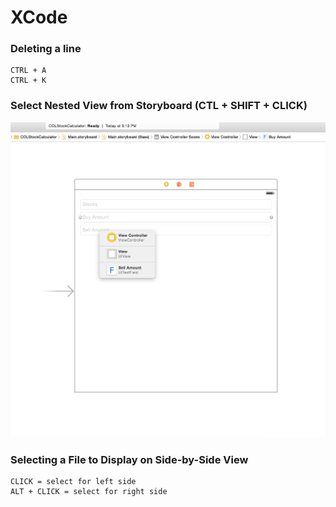 # XCode

### Deleting a line
```
CTRL + A
CTRL + K
```
### Select Nested View from Storyboard (CTL + SHIFT + CLICK)
![Select Nested Views](/Images/XCode/SelectNestedViews.png)

### Selecting a File to Display on Side-by-Side View
```
CLICK = select for left side
ALT + CLICK = select for right side
```
